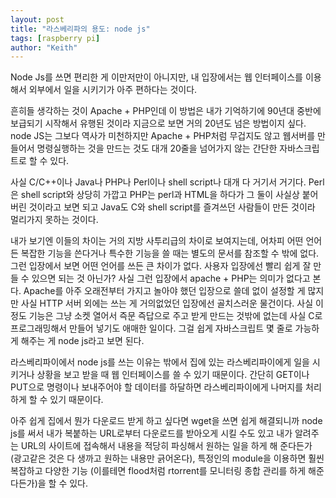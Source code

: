 ```yaml
---
layout: post
title: "라스베리파의 용도: node js"
tags: [raspberry pi]
author: "Keith"
---
```


Node Js를 쓰면 편리한 게 이만저만이 아니지만, 내 입장에서는 웹 인터페이스를 이용해서 외부에서 일을 시키기가 아주 편하다는 것이다.

흔히들 생각하는 것이 Apache + PHP인데 이 방법은 내가 기억하기에 90년대 중반에 보급되기 시작해서 유행된 것이라 지금으로 보면 거의 20년도 넘은 방법이지 싶다. node JS는 그보다 역사가 미천하지만 Apache + PHP처럼 무겁지도 않고 웹서버를 만들어서 명령실행하는 것을 만드는 것도 대개 20줄을 넘어가지 않는 간단한 자바스크립트로 할 수 있다.

사실 C/C++이나 Java나 PHP나 Perl이나 shell script나 대개 다 거기서 거기다. Perl은 shell script와 상당히 가깝고 PHP는 perl과 HTML을 하다가 그 둘이 사실상 붙어버린 것이라고 보면 되고 Java도 C와 shell script를 즐겨쓰던 사람들이 만든 것이라 멀리가지 못하는 것이다. 

내가 보기엔 이들의 차이는 거의 지방 사투리급의 차이로 보여지는데, 어차피 어떤 언어든 복잡한 기능을 쓴다거나 특수한 기능을 쓸 때는 별도의 문서를 참조할 수 밖에 없다. 그런 입장에서 보면 어떤 언어를 쓰든 큰 차이가 없다. 사용자 입장에선 빨리 쉽게 잘 만들 수 있으면 되는 것 아닌가? 사실 그런 입장에서 apache + PHP는 의미가 없다고 본다. Apache를 아주 오래전부터 가지고 놀아야 했던 입장으로 쓸데 없이 설정할 게 많지만 사실 HTTP 서버 외에는 쓰는 게 거의없었던 입장에선 골치스러운 물건이다. 사실 이 정도 기능은 그냥 소켓 열어서 즉문 즉답으로 주고 받게 만드는 것밖에 없는데 사실 C로 프로그래밍해서 만들어 넣기도 애매한 일이다. 그걸 쉽게 자바스크립트 몇 줄로 가능하게 해주는 게 node js라고 보면 된다.

라스베리파이에서 node js를 쓰는 이유는 밖에서 집에 있는 라스베리파이에게 일을 시키거나 상황을 보고 받을 때 웹 인터페이스를 쓸 수 있기 때문이다. 간단히 GET이나 PUT으로 명령이나 보내주어야 할 데이터를 하달하면 라스베리파이에게 나머지를 처리하게 할 수 있기 때문이다.

아주 쉽게 집에서 뭔가 다운로드 받게 하고 싶다면 wget을 쓰면 쉽게 해결되니까 node js를 써서 내가 복붙하는 URL로부터 다운로드를 받아오게 시킬 수도 있고 내가 알려주는 URL의 사이트에 접속해서 내용을 적당히 파싱해서 원하는 일을 하게 해 준다든가 (광고같은 것은 다 생까고 원하는 내용만 긁어온다), 특정인의 module을 이용하면 훨씬 복잡하고 다양한 기능 (이를테면 flood처럼 rtorrent를 모니터링 종합 관리를 하게 해준다든가)을 할 수 있다.


